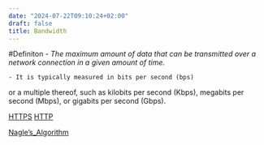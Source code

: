 ```yaml
---
date: "2024-07-22T09:10:24+02:00"
draft: false
title: Bandwidth
---
```


#Definiton - *The maximum amount of data that can be transmitted over a
network connection in a given amount of time.*

    - It is typically measured in bits per second (bps) 

or a multiple thereof, such as kilobits per second (Kbps), megabits per
second (Mbps), or gigabits per second (Gbps).

[HTTPS](/Notes/posts/protocols/HTTPS)
[HTTP](/Notes/posts/protocols/HTTP)

[Nagle’s_Algorithm](/Notes/posts/Nagle's_Algorithm)
